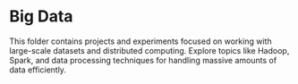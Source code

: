 # Big Data
This folder contains projects and experiments focused on working with large-scale datasets and distributed computing. Explore topics like Hadoop, Spark, and data processing techniques for handling massive amounts of data efficiently.
